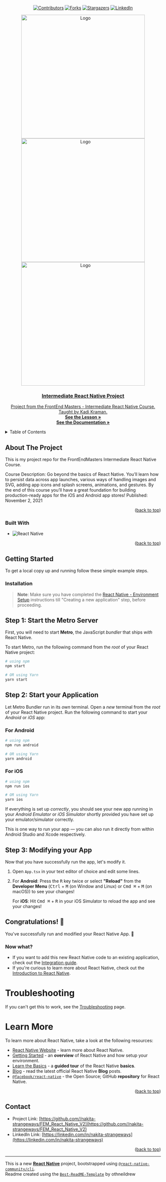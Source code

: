 <a name="readme-top"></a>

<!-- PROJECT LOGO -->
<br />
<div align="center">

[![Contributors][contributors-shield]][contributors-url]
[![Forks][forks-shield]][forks-url]
[![Stargazers][stars-shield]][stars-url]
[![LinkedIn][linkedin-shield]][linkedin-url]

  <a href="https://github.com/nakita-strangeways/Intermediate-React-Native-FEM-Project">
   <img src="https://github.com/nakita-strangeways/Intermediate-React-Native-FEM-Project/assets/40547453/22ea89f4-a890-47fb-aed1-efff0b749bd5" alt="Logo" height="400" >
   <img src="https://github.com/nakita-strangeways/Intermediate-React-Native-FEM-Project/assets/40547453/1e56bde4-0e94-4615-9ce4-08386ab01e89" alt="Logo" height="400" >
   <img src="https://github.com/nakita-strangeways/Intermediate-React-Native-FEM-Project/assets/40547453/b713b3ca-6633-4c05-8b66-2e1be305bf75" alt="Logo" height="400" >

<h3 align="center">Intermediate React Native Project</h3>
  <p align="center">
    Project from the FrontEnd Masters - Intermediate React Native Course. Taught by Kadi Kraman.
    <br />
    <a href="https://frontendmasters.com/courses/intermediate-react-native/"><strong>See the Lesson »</strong></a>
     <br />
    <a href="https://kadikraman.github.io/react-native-beyond-basics/"><strong>See the Documentation »</strong></a>
    <br />
  </p>
</div>

<!-- TABLE OF CONTENTS -->
<details>
  <summary>Table of Contents</summary>
  <ol>
    <li>
      <a href="#about-the-project">About The Project</a>
      <ul>
        <li><a href="#built-with">Built With</a></li>
      </ul>
    </li>
    <li>
      <a href="#getting-started">Getting Started</a>
      <ul>
        <li><a href="#installation">Installation</a></li>
      </ul>
    </li>
    <li><a href="#troubleshooting">Troubleshooting</a></li>
    <li><a href="#learn-more">Learn More</a></li>
    <li><a href="#contact">Contact</a></li>
  </ol>
</details>

<!-- ABOUT THE PROJECT -->

## About The Project

This is my project repo for the FrontEndMasters Intermediate React Native Course.

Course Description: Go beyond the basics of React Native. You’ll learn how to persist data across app launches, various ways of handling images and SVG, adding app icons and splash screens, animations, and gestures. By the end of this course you’ll have a great foundation for building production-ready apps for the iOS and Android app stores! Published: November 2, 2021

<p align="right">(<a href="#readme-top">back to top</a>)</p>

### Built With

- ![React Native](https://img.shields.io/badge/react_native-%2320232a.svg?style=for-the-badge&logo=react&logoColor=%2361DAFB)

<p align="right">(<a href="#readme-top">back to top</a>)</p>

<!-- GETTING STARTED -->

## Getting Started

To get a local copy up and running follow these simple example steps.

### Installation

> **Note**: Make sure you have completed the [React Native - Environment Setup](https://reactnative.dev/docs/environment-setup) instructions till "Creating a new application" step, before proceeding.

## Step 1: Start the Metro Server

First, you will need to start **Metro**, the JavaScript _bundler_ that ships _with_ React Native.

To start Metro, run the following command from the _root_ of your React Native project:

```bash
# using npm
npm start

# OR using Yarn
yarn start
```

## Step 2: Start your Application

Let Metro Bundler run in its _own_ terminal. Open a _new_ terminal from the _root_ of your React Native project. Run the following command to start your _Android_ or _iOS_ app:

### For Android

```bash
# using npm
npm run android

# OR using Yarn
yarn android
```

### For iOS

```bash
# using npm
npm run ios

# OR using Yarn
yarn ios
```

If everything is set up _correctly_, you should see your new app running in your _Android Emulator_ or _iOS Simulator_ shortly provided you have set up your emulator/simulator correctly.

This is one way to run your app — you can also run it directly from within Android Studio and Xcode respectively.

## Step 3: Modifying your App

Now that you have successfully run the app, let's modify it.

1. Open `App.tsx` in your text editor of choice and edit some lines.
2. For **Android**: Press the <kbd>R</kbd> key twice or select **"Reload"** from the **Developer Menu** (<kbd>Ctrl</kbd> + <kbd>M</kbd> (on Window and Linux) or <kbd>Cmd ⌘</kbd> + <kbd>M</kbd> (on macOS)) to see your changes!

   For **iOS**: Hit <kbd>Cmd ⌘</kbd> + <kbd>R</kbd> in your iOS Simulator to reload the app and see your changes!

## Congratulations! :tada:

You've successfully run and modified your React Native App. :partying_face:

### Now what?

- If you want to add this new React Native code to an existing application, check out the [Integration guide](https://reactnative.dev/docs/integration-with-existing-apps).
- If you're curious to learn more about React Native, check out the [Introduction to React Native](https://reactnative.dev/docs/getting-started).

# Troubleshooting

If you can't get this to work, see the [Troubleshooting](https://reactnative.dev/docs/troubleshooting) page.

# Learn More

To learn more about React Native, take a look at the following resources:

- [React Native Website](https://reactnative.dev) - learn more about React Native.
- [Getting Started](https://reactnative.dev/docs/environment-setup) - an **overview** of React Native and how setup your environment.
- [Learn the Basics](https://reactnative.dev/docs/getting-started) - a **guided tour** of the React Native **basics**.
- [Blog](https://reactnative.dev/blog) - read the latest official React Native **Blog** posts.
- [`@facebook/react-native`](https://github.com/facebook/react-native) - the Open Source; GitHub **repository** for React Native.
<p align="right">(<a href="#readme-top">back to top</a>)</p>

<!-- CONTACT -->

## Contact

- Project Link: [https://github.com//nakita-strangeways/FEM_React_Native_V2](https://github.com//nakita-strangeways/FEM_React_Native_V2)
- LinkedIn Link: [https://linkedin.com/in/nakita-strangeways](https://linkedin.com/in/nakita-strangeways)

<p align="right">(<a href="#readme-top">back to top</a>)</p>

<!-- MARKDOWN LINKS & IMAGES -->
<!-- https://www.markdownguide.org/basic-syntax/#reference-style-links -->

[contributors-shield]: https://img.shields.io/github/contributors/nakita-strangeways/Intermediate-React-Native-FEM-Project.svg?style=for-the-badge
[contributors-url]: https://github.com/nakita-strangeways/Intermediate-React-Native-FEM-Project/graphs/contributors
[forks-shield]: https://img.shields.io/github/forks/nakita-strangeways/Intermediate-React-Native-FEM-Project.svg?style=for-the-badge
[forks-url]: https://github.com/nakita-strangeways/Intermediate-React-Native-FEM-Project/network/members
[stars-shield]: https://img.shields.io/github/stars/nakita-strangeways/Intermediate-React-Native-FEM-Project.svg?style=for-the-badge
[stars-url]: https://github.com/nakita-strangeways/Intermediate-React-Native-FEM-Project/stargazers
[issues-shield]: https://img.shields.io/github/issues/nakita-strangeways/Intermediate-React-Native-FEM-Project.svg?style=for-the-badge
[issues-url]: https://github.com/nakita-strangeways/Intermediate-React-Native-FEM-Project/issues
[license-shield]: https://img.shields.io/github/license/nakita-strangeways/Intermediate-React-Native-FEM-Project.svg?style=for-the-badge
[license-url]: https://github.com/nakita-strangeways/Intermediate-React-Native-FEM-Project/blob/master/LICENSE.txt
[linkedin-shield]: https://img.shields.io/badge/-LinkedIn-black.svg?style=for-the-badge&logo=linkedin&colorB=555
[linkedin-url]: https://linkedin.com/in/linkedin_username
[product-screenshot]: images/screenshot.png
[Next.js]: https://img.shields.io/badge/next.js-000000?style=for-the-badge&logo=nextdotjs&logoColor=white
[Next-url]: https://nextjs.org/
[React.js]: https://img.shields.io/badge/React-20232A?style=for-the-badge&logo=react&logoColor=61DAFB
[React-url]: https://reactjs.org/
[Vue.js]: https://img.shields.io/badge/Vue.js-35495E?style=for-the-badge&logo=vuedotjs&logoColor=4FC08D
[Vue-url]: https://vuejs.org/
[Angular.io]: https://img.shields.io/badge/Angular-DD0031?style=for-the-badge&logo=angular&logoColor=white
[Angular-url]: https://angular.io/
[Svelte.dev]: https://img.shields.io/badge/Svelte-4A4A55?style=for-the-badge&logo=svelte&logoColor=FF3E00
[Svelte-url]: https://svelte.dev/
[Laravel.com]: https://img.shields.io/badge/Laravel-FF2D20?style=for-the-badge&logo=laravel&logoColor=white
[Laravel-url]: https://laravel.com
[Bootstrap.com]: https://img.shields.io/badge/Bootstrap-563D7C?style=for-the-badge&logo=bootstrap&logoColor=white
[Bootstrap-url]: https://getbootstrap.com
[JQuery.com]: https://img.shields.io/badge/jQuery-0769AD?style=for-the-badge&logo=jquery&logoColor=white
[JQuery-url]: https://jquery.com

---

This is a new [**React Native**](https://reactnative.dev) project, bootstrapped using [`@react-native-community/cli`](https://github.com/react-native-community/cli).
<br>
Readme created using the [`Best-ReadME-Template`](https://github.com/othneildrew/Best-README-Template) by othneildrew
